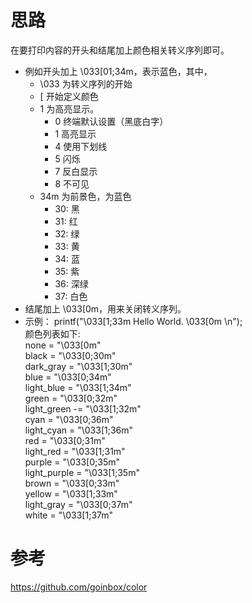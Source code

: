 # 思路
在要打印内容的开头和结尾加上颜色相关转义序列即可。
- 例如开头加上 \033[01;34m，表示蓝色，其中，
    - \033 为转义序列的开始
    - [ 开始定义颜色
    - 1 为高亮显示。
        - 0 终端默认设置（黑底白字）
        - 1 高亮显示
        - 4 使用下划线
        - 5 闪烁
        - 7 反白显示
        - 8 不可见
    - 34m 为前景色，为蓝色
        - 30: 黑
        - 31: 红
        - 32: 绿
        - 33: 黄
        - 34: 蓝
        - 35: 紫
        - 36: 深绿
        - 37: 白色
- 结尾加上 \033[0m，用来关闭转义序列。
- 示例：
    printf("\033[1;33m Hello World. \033[0m \n");  
    颜色列表如下:  
    none         = "\033[0m"  
    black        = "\033[0;30m"  
    dark_gray    = "\033[1;30m"  
    blue         = "\033[0;34m"  
    light_blue   = "\033[1;34m"  
    green        = "\033[0;32m"  
    light_green -= "\033[1;32m"  
    cyan         = "\033[0;36m"  
    light_cyan   = "\033[1;36m"  
    red          = "\033[0;31m"  
    light_red    = "\033[1;31m"  
    purple       = "\033[0;35m"  
    light_purple = "\033[1;35m"  
    brown        = "\033[0;33m"  
    yellow       = "\033[1;33m"  
    light_gray   = "\033[0;37m"  
    white        = "\033[1;37m"  

# 参考
https://github.com/goinbox/color